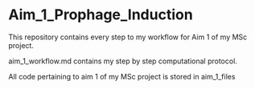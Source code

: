 # Aim_1_Prophage_Induction


This repository contains every step to my workflow for Aim 1 of my MSc project. 

aim_1_workflow.md contains my step by step computational protocol. 

All code pertaining to aim 1 of my MSc project is stored in aim_1_files
